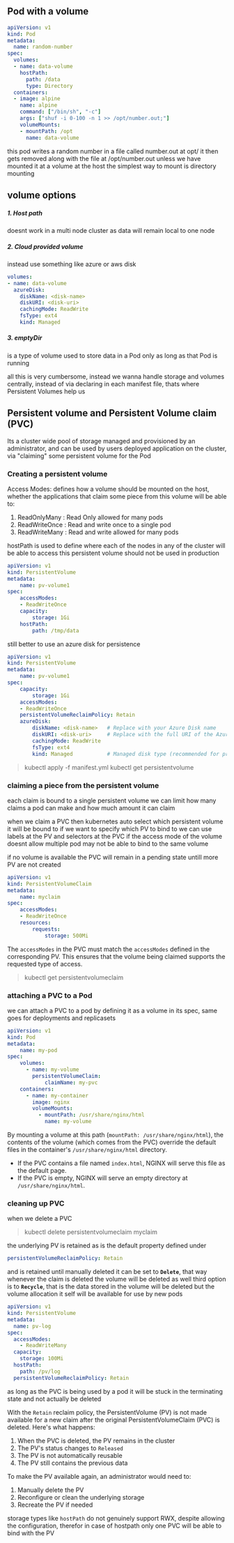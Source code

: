 ## Pod with a volume
```yml
apiVersion: v1
kind: Pod
metadata:
  name: random-number
spec:
  volumes:
  - name: data-volume
    hostPath:
      path: /data
      type: Directory
  containers:
  - image: alpine
    name: alpine
    command: ["/bin/sh", "-c"]
    args: ["shuf -i 0-100 -n 1 >> /opt/number.out;"]
    volumeMounts: 
    - mountPath: /opt
      name: data-volume
```
this pod writes a random number in a file called number.out at opt/
it then gets removed along with the file at /opt/number.out
unless we have mounted it at a volume at the host
the simplest way to mount is directory mounting
## volume options
##### 1. Host path
doesnt work in a multi node cluster as data will remain local to one node
##### 2. Cloud provided volume
instead use something like azure or aws disk
```yml
volumes:
- name: data-volume
  azureDisk:
    diskName: <disk-name>
    diskURI: <disk-uri>
    cachingMode: ReadWrite
    fsType: ext4
    kind: Managed
```
##### 3. emptyDir
is a type of volume used to store data in a Pod only as long as that Pod is running





all this is very cumbersome, instead we wanna handle storage and volumes centrally, instead of via declaring in each manifest file, thats where Persistent Volumes help us
## Persistent volume and Persistent Volume claim (PVC)
Its a cluster wide pool of storage managed and provisioned by an administrator, and can be used by users deployed application on the cluster, via "claiming" some persistent volume for the Pod
### Creating a persistent volume

Access Modes: defines how a volume should be mounted on the host, whether the applications that claim some piece from this volume will be able to:
1. ReadOnlyMany : Read Only allowed for many pods 
2. ReadWriteOnce : Read and write once to a single pod
3. ReadWriteMany : Read and write allowed for many pods 

hostPath is used to define where each of the nodes in any of the cluster will be able to access this persistent volume
should not be used in production

```yml
apiVersion: v1
kind: PersistentVolume
metadata:
	name: pv-volume1
spec:
	accessModes:
	- ReadWriteOnce
	capacity:
		storage: 1Gi
	hostPath:
		path: /tmp/data  
```

still better to use an azure disk for persistence
```yml
apiVersion: v1
kind: PersistentVolume
metadata:
	name: pv-volume1
spec:
	capacity:
		storage: 1Gi
	accessModes:
	- ReadWriteOnce
	persistentVolumeReclaimPolicy: Retain
	azureDisk:
		diskName: <disk-name>	# Replace with your Azure Disk name
		diskURI: <disk-uri>		# Replace with the full URI of the Azure Disk
		cachingMode: ReadWrite
		fsType: ext4
		kind: Managed			# Managed disk type (recommended for production)
```

>kubectl apply -f manifest.yml
>kubectl get persistentvolume
### claiming a piece from the persistent volume
each claim is bound to a single persistent volume
we can limit how many claims a pod can make and how much amount it can claim

when we claim a PVC then kubernetes auto select which persistent volume it will be bound to
if we want to specify which PV to bind to we can use labels at the PV and selectors at the PVC
if the access mode of the volume doesnt allow multiple pod may not be able to bind to the same volume

if no volume is available the PVC will remain in a pending state untill more PV are not created

```yml
apiVersion: v1
kind: PersistentVolumeClaim
metadata:
	name: myclaim
spec:
	accessModes:
	- ReadWriteOnce
	resources:
		requests:
			storage: 500Mi
```

The `accessModes` in the PVC must match the `accessModes` defined in the corresponding PV. This ensures that the volume being claimed supports the requested type of access.

>kubectl get persistentvolumeclaim

### attaching a PVC to a Pod
we can attach a PVC to a pod by defining it as a volume in its spec, same goes for deployments and replicasets
```yml
apiVersion: v1
kind: Pod
metadata:
	name: my-pod
spec:
	volumes:
	  - name: my-volume
	    persistentVolumeClaim:
	        claimName: my-pvc
	containers:
      - name: my-container
        image: nginx
        volumeMounts:
          - mountPath: /usr/share/nginx/html
            name: my-volume
```

By mounting a volume at this path (`mountPath: /usr/share/nginx/html`), the contents of the volume (which comes from the PVC) override the default files in the container's `/usr/share/nginx/html` directory.
- If the PVC contains a file named `index.html`, NGINX will serve this file as the default page.
- If the PVC is empty, NGINX will serve an empty directory at `/usr/share/nginx/html`.

### cleaning up PVC
when we delete a PVC
> kubectl delete persistentvolumeclaim myclaim

the underlying PV is retained
as is the default property defined under
```yml
persistentVolumeReclaimPolicy: Retain
```
and is retained until manually deleted
it can be set to **`Delete`**, that way whenever the claim is deleted the volume will be deleted as well
third option is to **`Recycle`**, that is the data stored in the volume will be deleted but the volume allocation it self will be available for use by new pods
```yml
apiVersion: v1
kind: PersistentVolume
metadata:
  name: pv-log
spec:
  accessModes:
    - ReadWriteMany
  capacity:
    storage: 100Mi
  hostPath:
    path: /pv/log
  persistentVolumeReclaimPolicy: Retain
```

as long as the PVC is being used by  a pod it will be stuck in the terminating state and not actually be deleted

With the `Retain` reclaim policy, the PersistentVolume (PV) is not made available for a new claim after the original PersistentVolumeClaim (PVC) is deleted. Here's what happens:

1. When the PVC is deleted, the PV remains in the cluster
2. The PV's status changes to `Released`
3. The PV is not automatically reusable
4. The PV still contains the previous data

To make the PV available again, an administrator would need to:

1. Manually delete the PV
2. Reconfigure or clean the underlying storage
3. Recreate the PV if needed

storage types like `hostPath` do not genuinely support RWX, despite allowing the configuration, therefor in case of hostpath only one PVC will be able to bind with the PV